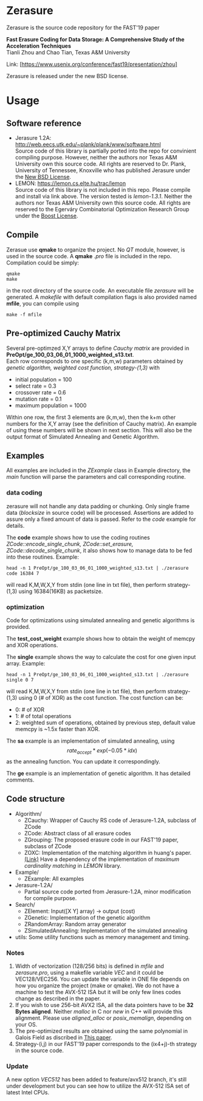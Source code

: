 # Zerasure
Zerasure is the source code repository for the FAST'19 paper

**Fast Erasure Coding for Data Storage: A Comprehensive Study of the Acceleration Techniques**  
Tianli Zhou and Chao Tian, Texas A&M University

Link: [https://www.usenix.org/conference/fast19/presentation/zhou]

Zerasure is released under the new BSD license.

# Usage
## Software reference
- Jerasure 1.2A: 
http://web.eecs.utk.edu/~plank/plank/www/software.html  
Source code of this library is partially ported into the repo for convinient compiling purpose. However, neither the authors nor Texas A&M University own this source code. All rights are reserved to Dr. Plank, University of Tennessee, Knoxville who has published Jerasure under the [New BSD License](https://opensource.org/licenses/BSD-3-Clause).
- LEMON:
https://lemon.cs.elte.hu/trac/lemon  
Source code of this library is not included in this repo. Please compile and install via link above. The version tested is *lemon-1.3.1*. Neither the authors nor Texas A&M University own this source code. All rights are reserved to the Egerváry Combinatorial Optimization Research Group under the [Boost License](https://opensource.org/licenses/BSL-1.0).

## Compile
Zerasue use **qmake** to organize the project. No *QT* module, however, is used in the source code.
A **qmake** *.pro* file is included in the repo. Compilation could be simply:
~~~~
qmake
make
~~~~
in the root directory of the source code. An executable file *zerasure* will be generated.
A *makefile* with default compilation flags is also provided named **mfile**, you can compile using
~~~
make -f mfile
~~~

## Pre-optimized Cauchy Matrix
Several pre-optimzed X,Y arrays to define *Cauchy matrix* are provided in **PreOpt/ge_100_03_06_01_1000_weighted_s13.txt**.  
Each row corresponds to one specific (k,m,w) parameters obtained by *genetic algorithm, weighted cost function, strategy-(1,3)* with

- initial population = 100
- select rate = 0.3
- crossover rate = 0.6
- mutation rate = 0.1
- maximum population = 1000

Within one row, the first 3 elements are (k,m,w), then the k+m other numbers for the X,Y array (see the definition of Cauchy matrix). An example of using these numbers will be shown in next section.
This will also be the output format of Simulated Annealing and Genetic Algorithm.

## Examples
All examples are included in the *ZExample* class in Example directory, the *main* function will parse the parameters and call corresponding routine.

### data coding 
zerasure will not handle any data padding or chunking. Only single frame data (*blocksize* in source code) will be processed. Assertions are added to assure only a fixed amount of data is passed. Refer to the *code* example for details. 

The **code** example shows how to use the coding routines *ZCode::encode_single_chunk, ZCode::set_erasure, ZCode::decode_single_chunk*, it also shows how to manage data to be fed into these routines.
Example:
~~~
head -n 1 PreOpt/ge_100_03_06_01_1000_weighted_s13.txt | ./zerasure code 16384 7
~~~
will read K,M,W,X,Y from stdin (one line in txt file), then perform strategy-(1,3) using 16384(16KB) as packetsize.

### optimization
Code for optimizations using simulated annealing and genetic algorithms is provided.

The **test_cost_weight** example shows how to obtain the weight of memcpy and XOR operations.

The **single** example shows the way to calculate the cost for one given input array.
Example:
~~~
head -n 1 PreOpt/ge_100_03_06_01_1000_weighted_s13.txt | ./zerasure single 0 7
~~~
will read K,M,W,X,Y from stdin (one line in txt file), then perform strategy-(1,3) using 0 (# of XOR) as the cost function.
The cost function can be:

- 0: # of XOR
- 1: # of total operations
- 2: weighted sum of operations, obtained by previous step, default value memcpy is ~1.5x faster than XOR.

The **sa** example is an implementation of simulated annealing, using
$$rate_{accept} * exp(-0.05*idx)$$
as the annealing function. You can update it correspondingly.

The **ge** example is an implementation of genetic algorithm. It has detailed comments. 

## Code structure
- Algorithm/
    - ZCauchy: Wrapper of Cauchy RS code of Jerasure-1.2A, subclass of ZCode
    - ZCode: Abstract class of all erasure codes
    - ZGrouping: The proposed erasure code in our FAST'19 paper, subclass of ZCode
    - ZOXC: Implementation of the matching algorithm in huang's paper. [(Link)](https://www.microsoft.com/en-us/research/wp-content/uploads/2016/11/On-Optimizing-XOR-Based-Codes-for-Fault-Tolerant-Storage-Applications.pdf) Have a dependency of the implementation of *maximum cardinality matching* in *LEMON* library.
- Example/
    - ZExample: All examples
- Jerasure-1.2A/
    - Partial source code ported from Jerasure-1.2A, minor modification for compile purpose.
- Search/
    - ZElement: Input([X Y] array) -> output (cost)
    - ZGenetic: Implementation of the genetic algorithm 
    - ZRandomArray: Random array generator
    - ZSimulatedAnnealing: Implementation of the simulated annealing
- utils: Some utility functions such as memory management and timing.

### Notes
1. Width of vectorization (128/256 bits) is defined in *mfile* and *zerasure.pro*, using a makefile variable *VEC* and it could be VEC128/VEC256. You can update the variable in ONE file depends on how you organize the project (make or qmake). We do not have a machine to test the AVX-512 ISA but it will be only few lines codes change as described in the paper.
2. If you wish to use 256-bit AVX2 ISA, all the data pointers have to be **32 Bytes aligned**. Neither *malloc* in C nor *new* in C++ will provide this alignment. Please use *aligned_alloc* or *posix_memalign*, depending on your OS.
3. The pre-optimized results are obtained using the same polynomial in Galois Field as discribed in [This paper](https://web.eecs.utk.edu/~plank/plank/papers/CS-08-627.pdf).
4. Strategy-(i,j) in our FAST'19 paper corresponds to the (ix4+j)-th strategy in the source code.

### Update
A new option *VEC512* has been added to feature/avx512 branch, it's still under development but you can see how to utilize the AVX-512 ISA set of latest Intel CPUs.
